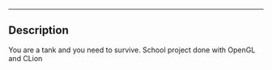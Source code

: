 ---

## Description
You are a tank and you need to survive.
School project done with OpenGL and CLion





